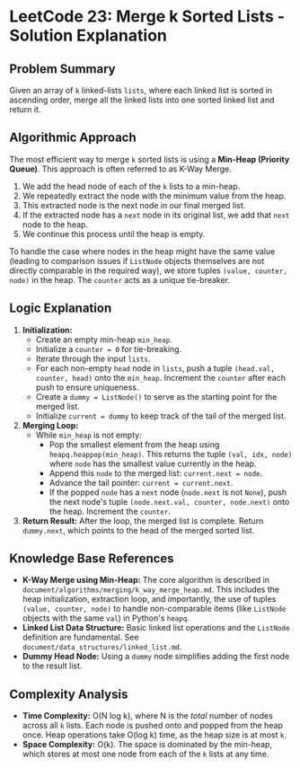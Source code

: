 # LeetCode 23: Merge k Sorted Lists - Solution Explanation

## Problem Summary

Given an array of `k` linked-lists `lists`, where each linked list is sorted in ascending order, merge all the linked lists into one sorted linked list and return it.

## Algorithmic Approach

The most efficient way to merge `k` sorted lists is using a **Min-Heap (Priority Queue)**. This approach is often referred to as K-Way Merge.

1.  We add the head node of each of the `k` lists to a min-heap.
2.  We repeatedly extract the node with the minimum value from the heap.
3.  This extracted node is the next node in our final merged list.
4.  If the extracted node has a `next` node in its original list, we add that `next` node to the heap.
5.  We continue this process until the heap is empty.

To handle the case where nodes in the heap might have the same value (leading to comparison issues if `ListNode` objects themselves are not directly comparable in the required way), we store tuples `(value, counter, node)` in the heap. The `counter` acts as a unique tie-breaker.

## Logic Explanation

1.  **Initialization:**
    *   Create an empty min-heap `min_heap`.
    *   Initialize a `counter = 0` for tie-breaking.
    *   Iterate through the input `lists`.
    *   For each non-empty `head` node in `lists`, push a tuple `(head.val, counter, head)` onto the `min_heap`. Increment the `counter` after each push to ensure uniqueness.
    *   Create a `dummy = ListNode()` to serve as the starting point for the merged list.
    *   Initialize `current = dummy` to keep track of the tail of the merged list.
2.  **Merging Loop:**
    *   While `min_heap` is not empty:
        *   Pop the smallest element from the heap using `heapq.heappop(min_heap)`. This returns the tuple `(val, idx, node)` where `node` has the smallest value currently in the heap.
        *   Append this `node` to the merged list: `current.next = node`.
        *   Advance the tail pointer: `current = current.next`.
        *   If the popped `node` has a `next` node (`node.next` is not `None`), push the next node's tuple `(node.next.val, counter, node.next)` onto the heap. Increment the `counter`.
3.  **Return Result:** After the loop, the merged list is complete. Return `dummy.next`, which points to the head of the merged sorted list.

## Knowledge Base References

*   **K-Way Merge using Min-Heap:** The core algorithm is described in `document/algorithms/merging/k_way_merge_heap.md`. This includes the heap initialization, extraction loop, and importantly, the use of tuples `(value, counter, node)` to handle non-comparable items (like `ListNode` objects with the same `val`) in Python's `heapq`.
*   **Linked List Data Structure:** Basic linked list operations and the `ListNode` definition are fundamental. See `document/data_structures/linked_list.md`.
*   **Dummy Head Node:** Using a `dummy` node simplifies adding the first node to the result list.

## Complexity Analysis

*   **Time Complexity:** O(N log k), where N is the *total* number of nodes across all `k` lists. Each node is pushed onto and popped from the heap once. Heap operations take O(log k) time, as the heap size is at most `k`.
*   **Space Complexity:** O(k). The space is dominated by the min-heap, which stores at most one node from each of the `k` lists at any time. 
